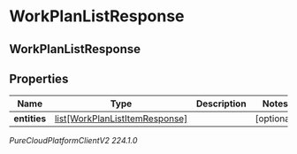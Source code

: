 # WorkPlanListResponse

## WorkPlanListResponse

## Properties

|Name | Type | Description | Notes|
|------------ | ------------- | ------------- | -------------|
| **entities** | [list[WorkPlanListItemResponse]](WorkPlanListItemResponse) |  | [optional] |



_PureCloudPlatformClientV2 224.1.0_
